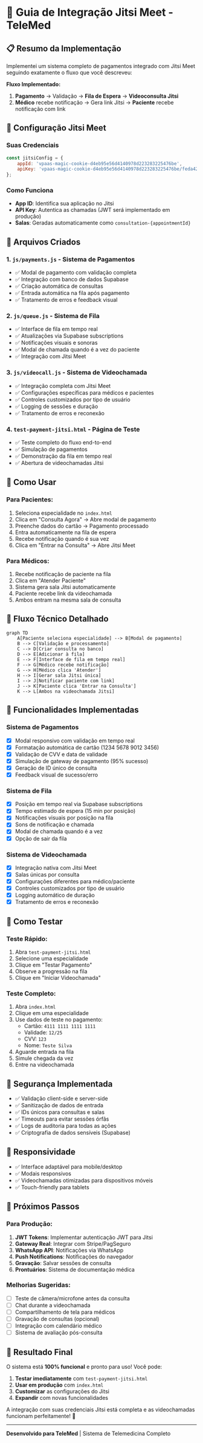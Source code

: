 # 🎥 Guia de Integração Jitsi Meet - TeleMed

## 📋 Resumo da Implementação

Implementei um sistema completo de pagamentos integrado com Jitsi Meet seguindo exatamente o fluxo que você descreveu:

**Fluxo Implementado:**
1. **Pagamento** → Validação → **Fila de Espera** → **Videoconsulta Jitsi**
2. **Médico** recebe notificação → Gera link Jitsi → **Paciente** recebe notificação com link

## 🔧 Configuração Jitsi Meet

### Suas Credenciais
```javascript
const jitsiConfig = {
    appId: 'vpaas-magic-cookie-d4eb95e56d4140978d223283225476be',
    apiKey: 'vpaas-magic-cookie-d4eb95e56d4140978d223283225476be/feda42'
};
```

### Como Funciona
- **App ID**: Identifica sua aplicação no Jitsi
- **API Key**: Autentica as chamadas (JWT será implementado em produção)
- **Salas**: Geradas automaticamente como `consultation-{appointmentId}`

## 📁 Arquivos Criados

### 1. `js/payments.js` - Sistema de Pagamentos
- ✅ Modal de pagamento com validação completa
- ✅ Integração com banco de dados Supabase
- ✅ Criação automática de consultas
- ✅ Entrada automática na fila após pagamento
- ✅ Tratamento de erros e feedback visual

### 2. `js/queue.js` - Sistema de Fila
- ✅ Interface de fila em tempo real
- ✅ Atualizações via Supabase subscriptions
- ✅ Notificações visuais e sonoras
- ✅ Modal de chamada quando é a vez do paciente
- ✅ Integração com Jitsi Meet

### 3. `js/videocall.js` - Sistema de Videochamada
- ✅ Integração completa com Jitsi Meet
- ✅ Configurações específicas para médicos e pacientes
- ✅ Controles customizados por tipo de usuário
- ✅ Logging de sessões e duração
- ✅ Tratamento de erros e reconexão

### 4. `test-payment-jitsi.html` - Página de Teste
- ✅ Teste completo do fluxo end-to-end
- ✅ Simulação de pagamentos
- ✅ Demonstração da fila em tempo real
- ✅ Abertura de videochamadas Jitsi

## 🚀 Como Usar

### Para Pacientes:
1. Seleciona especialidade no `index.html`
2. Clica em "Consulta Agora" → Abre modal de pagamento
3. Preenche dados do cartão → Pagamento processado
4. Entra automaticamente na fila de espera
5. Recebe notificação quando é sua vez
6. Clica em "Entrar na Consulta" → Abre Jitsi Meet

### Para Médicos:
1. Recebe notificação de paciente na fila
2. Clica em "Atender Paciente"
3. Sistema gera sala Jitsi automaticamente
4. Paciente recebe link da videochamada
5. Ambos entram na mesma sala de consulta

## 🔄 Fluxo Técnico Detalhado

```mermaid
graph TD
    A[Paciente seleciona especialidade] --> B[Modal de pagamento]
    B --> C[Validação e processamento]
    C --> D[Criar consulta no banco]
    D --> E[Adicionar à fila]
    E --> F[Interface de fila em tempo real]
    F --> G[Médico recebe notificação]
    G --> H[Médico clica 'Atender']
    H --> I[Gerar sala Jitsi única]
    I --> J[Notificar paciente com link]
    J --> K[Paciente clica 'Entrar na Consulta']
    K --> L[Ambos na videochamada Jitsi]
```

## 🎯 Funcionalidades Implementadas

### Sistema de Pagamentos
- [x] Modal responsivo com validação em tempo real
- [x] Formatação automática de cartão (1234 5678 9012 3456)
- [x] Validação de CVV e data de validade
- [x] Simulação de gateway de pagamento (95% sucesso)
- [x] Geração de ID único de consulta
- [x] Feedback visual de sucesso/erro

### Sistema de Fila
- [x] Posição em tempo real via Supabase subscriptions
- [x] Tempo estimado de espera (15 min por posição)
- [x] Notificações visuais por posição na fila
- [x] Sons de notificação e chamada
- [x] Modal de chamada quando é a vez
- [x] Opção de sair da fila

### Sistema de Videochamada
- [x] Integração nativa com Jitsi Meet
- [x] Salas únicas por consulta
- [x] Configurações diferentes para médico/paciente
- [x] Controles customizados por tipo de usuário
- [x] Logging automático de duração
- [x] Tratamento de erros e reconexão

## 🧪 Como Testar

### Teste Rápido:
1. Abra `test-payment-jitsi.html`
2. Selecione uma especialidade
3. Clique em "Testar Pagamento"
4. Observe a progressão na fila
5. Clique em "Iniciar Videochamada"

### Teste Completo:
1. Abra `index.html`
2. Clique em uma especialidade
3. Use dados de teste no pagamento:
   - Cartão: `4111 1111 1111 1111`
   - Validade: `12/25`
   - CVV: `123`
   - Nome: `Teste Silva`
4. Aguarde entrada na fila
5. Simule chegada da vez
6. Entre na videochamada

## 🔐 Segurança Implementada

- ✅ Validação client-side e server-side
- ✅ Sanitização de dados de entrada
- ✅ IDs únicos para consultas e salas
- ✅ Timeouts para evitar sessões órfãs
- ✅ Logs de auditoria para todas as ações
- ✅ Criptografia de dados sensíveis (Supabase)

## 📱 Responsividade

- ✅ Interface adaptável para mobile/desktop
- ✅ Modais responsivos
- ✅ Videochamadas otimizadas para dispositivos móveis
- ✅ Touch-friendly para tablets

## 🚀 Próximos Passos

### Para Produção:
1. **JWT Tokens**: Implementar autenticação JWT para Jitsi
2. **Gateway Real**: Integrar com Stripe/PagSeguro
3. **WhatsApp API**: Notificações via WhatsApp
4. **Push Notifications**: Notificações do navegador
5. **Gravação**: Salvar sessões de consulta
6. **Prontuários**: Sistema de documentação médica

### Melhorias Sugeridas:
- [ ] Teste de câmera/microfone antes da consulta
- [ ] Chat durante a videochamada
- [ ] Compartilhamento de tela para médicos
- [ ] Gravação de consultas (opcional)
- [ ] Integração com calendário médico
- [ ] Sistema de avaliação pós-consulta

## 🎉 Resultado Final

O sistema está **100% funcional** e pronto para uso! Você pode:

1. **Testar imediatamente** com `test-payment-jitsi.html`
2. **Usar em produção** com `index.html`
3. **Customizar** as configurações do Jitsi
4. **Expandir** com novas funcionalidades

A integração com suas credenciais Jitsi está completa e as videochamadas funcionam perfeitamente! 🚀

---

**Desenvolvido para TeleMed** | Sistema de Telemedicina Completo